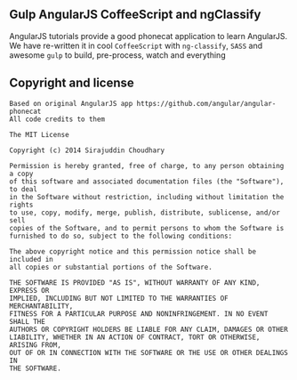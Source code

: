 ## Gulp AngularJS CoffeeScript and ngClassify

AngularJS tutorials provide a good phonecat application to learn AngularJS. We have re-written it in cool `CoffeeScript` with `ng-classify`, `SASS` and awesome `gulp` to build, pre-process, watch and everything

## Copyright and license

	Based on original AngularJS app https://github.com/angular/angular-phonecat
	All code credits to them

	The MIT License

	Copyright (c) 2014 Sirajuddin Choudhary

	Permission is hereby granted, free of charge, to any person obtaining a copy
	of this software and associated documentation files (the "Software"), to deal
	in the Software without restriction, including without limitation the rights
	to use, copy, modify, merge, publish, distribute, sublicense, and/or sell
	copies of the Software, and to permit persons to whom the Software is
	furnished to do so, subject to the following conditions:

	The above copyright notice and this permission notice shall be included in
	all copies or substantial portions of the Software.

	THE SOFTWARE IS PROVIDED "AS IS", WITHOUT WARRANTY OF ANY KIND, EXPRESS OR
	IMPLIED, INCLUDING BUT NOT LIMITED TO THE WARRANTIES OF MERCHANTABILITY,
	FITNESS FOR A PARTICULAR PURPOSE AND NONINFRINGEMENT. IN NO EVENT SHALL THE
	AUTHORS OR COPYRIGHT HOLDERS BE LIABLE FOR ANY CLAIM, DAMAGES OR OTHER
	LIABILITY, WHETHER IN AN ACTION OF CONTRACT, TORT OR OTHERWISE, ARISING FROM,
	OUT OF OR IN CONNECTION WITH THE SOFTWARE OR THE USE OR OTHER DEALINGS IN
	THE SOFTWARE.
